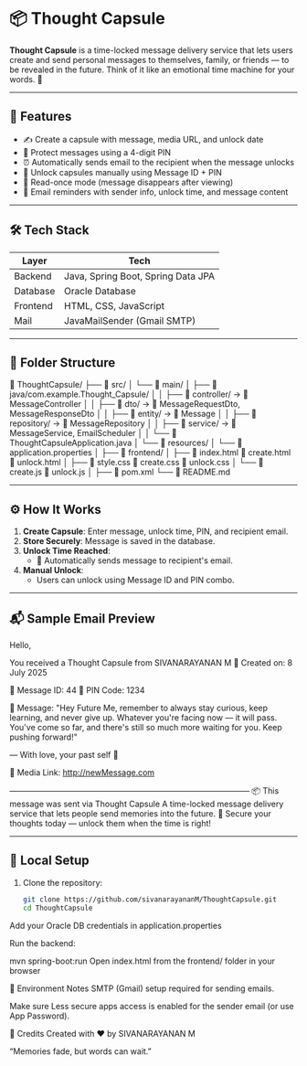 # 📦 Thought Capsule

**Thought Capsule** is a time-locked message delivery service that lets users create and send personal messages to themselves, family, or friends — to be revealed in the future. Think of it like an emotional time machine for your words. 🔐

---

## 🚀 Features

- ✍️ Create a capsule with message, media URL, and unlock date
- 🔑 Protect messages using a 4-digit PIN
- ⏰ Automatically sends email to the recipient when the message unlocks
- 💌 Unlock capsules manually using Message ID + PIN
- 🧊 Read-once mode (message disappears after viewing)
- 📧 Email reminders with sender info, unlock time, and message content

---

## 🛠️ Tech Stack

| Layer     | Tech                               |
|-----------|------------------------------------|
| Backend   | Java, Spring Boot, Spring Data JPA |
| Database  | Oracle Database                    |
| Frontend  | HTML, CSS, JavaScript              |
| Mail      | JavaMailSender (Gmail SMTP)        |

---

## 📁 Folder Structure

📁 ThoughtCapsule/
├── 📂 src/
│   └── 📂 main/
│       ├── 📂 java/com.example.Thought_Capsule/
│       │   ├── 📂 controller/       → 📄 MessageController
│       │   ├── 📂 dto/             → 📄 MessageRequestDto, MessageResponseDto
│       │   ├── 📂 entity/          → 📄 Message
│       │   ├── 📂 repository/      → 📄 MessageRepository
│       │   ├── 📂 service/         → 📄 MessageService, EmailScheduler
│       │   └── 📄 ThoughtCapsuleApplication.java
│       └── 📂 resources/
│           └── 📄 application.properties
│
├── 📂 frontend/
│   ├── 📄 index.html      📄 create.html      📄 unlock.html
│   ├── 🎨 style.css       🎨 create.css       🎨 unlock.css
│   └── 📜 create.js       📜 unlock.js
│
├── 📄 pom.xml
└── 📄 README.md



---

## ⚙️ How It Works

1. **Create Capsule**: Enter message, unlock time, PIN, and recipient email.
2. **Store Securely**: Message is saved in the database.
3. **Unlock Time Reached**:
    - 🔁 Automatically sends message to recipient's email.
4. **Manual Unlock**:
    - Users can unlock using Message ID and PIN combo.

---

## 📬 Sample Email Preview

Hello,

You received a Thought Capsule from SIVANARAYANAN M 🎁
Created on: 8 July 2025

💌 Message ID: 44
🔐 PIN Code: 1234

📝 Message:
"Hey Future Me, remember to always stay curious, keep learning, and never give up. Whatever you're facing now — it will pass. You've come so far, and there's still so much more waiting for you. Keep pushing forward!"

— With love, your past self 💙

📎 Media Link: http://newMessage.com

――――――――――――――――――――――――――――――
📦 This message was sent via Thought Capsule
A time-locked message delivery service that lets people send memories into the future.
🔐 Secure your thoughts today — unlock them when the time is right!


---

## 🧪 Local Setup

1. Clone the repository:
   ```bash
   git clone https://github.com/sivanarayananM/ThoughtCapsule.git
   cd ThoughtCapsule
Add your Oracle DB credentials in application.properties

Run the backend:

mvn spring-boot:run
Open index.html from the frontend/ folder in your browser

🔐 Environment Notes
SMTP (Gmail) setup required for sending emails.

Make sure Less secure apps access is enabled for the sender email (or use App Password).

🙌 Credits
Created with ❤️ by SIVANARAYANAN M

“Memories fade, but words can wait.”